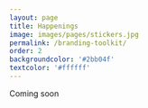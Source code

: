 ```yaml
---
layout: page
title: Happenings
image: images/pages/stickers.jpg
permalink: /branding-toolkit/
order: 2
backgroundcolor: '#2bb04f'
textcolor: '#ffffff'
---
```


Coming soon